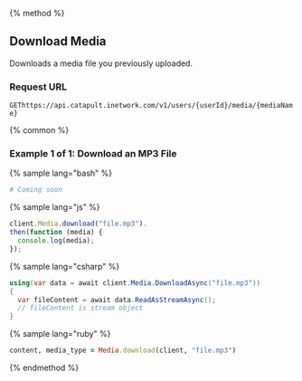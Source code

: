 {% method %}

## Download Media
Downloads a media file you previously uploaded.

### Request URL

<code class="get">GET</code>`https://api.catapult.inetwork.com/v1/users/{userId}/media/{mediaName}`

{% common %}

### Example 1 of 1: Download an MP3 File

{% sample lang="bash" %}

```bash
# Coming soon
```

{% sample lang="js" %}

```js
client.Media.download("file.mp3").
then(function (media) {
  console.log(media);
});
```

{% sample lang="csharp" %}

```csharp
using(var data = await client.Media.DownloadAsync("file.mp3"))
{
  var fileContent = await data.ReadAsStreamAsync();
  // fileContent is stream object
}
```

{% sample lang="ruby" %}

```ruby
content, media_type = Media.download(client, "file.mp3")
```
{% endmethod %}
